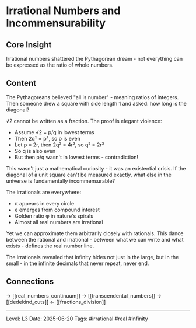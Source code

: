 # Irrational Numbers and Incommensurability

## Core Insight
Irrational numbers shattered the Pythagorean dream - not everything can be expressed as the ratio of whole numbers.

## Content
The Pythagoreans believed "all is number" - meaning ratios of integers. Then someone drew a square with side length 1 and asked: how long is the diagonal?

√2 cannot be written as a fraction. The proof is elegant violence:
- Assume √2 = p/q in lowest terms
- Then 2q² = p², so p is even
- Let p = 2r, then 2q² = 4r², so q² = 2r²
- So q is also even
- But then p/q wasn't in lowest terms - contradiction!

This wasn't just a mathematical curiosity - it was an existential crisis. If the diagonal of a unit square can't be measured exactly, what else in the universe is fundamentally incommensurable?

The irrationals are everywhere:
- π appears in every circle
- e emerges from compound interest
- Golden ratio φ in nature's spirals
- Almost all real numbers are irrational

Yet we can approximate them arbitrarily closely with rationals. This dance between the rational and irrational - between what we can write and what exists - defines the real number line.

The irrationals revealed that infinity hides not just in the large, but in the small - in the infinite decimals that never repeat, never end.

## Connections
→ [[real_numbers_continuum]]
→ [[transcendental_numbers]]
→ [[dedekind_cuts]]
← [[fractions_division]]

---
Level: L3
Date: 2025-06-20
Tags: #irrational #real #infinity